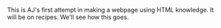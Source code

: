 This is AJ's first attempt in making a webpage using HTML knowledge. It will be on recipes. We'll see how this goes. 